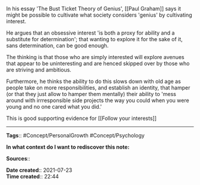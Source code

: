 In his essay 'The Bust Ticket Theory of Genius', [[Paul Graham]] says it might be possible to cultivate what society considers 'genius' by cultivating interest.

He argues that an obsessive interest 'is both a proxy for ability and a substitute for determination'; that wanting to explore it for the sake of it, sans determination, can be good enough.

The thinking is that those who are simply interested will explore avenues that appear to be uninteresting and are henced skipped over by those who are striving and ambitious. 

Furthermore, he thinks the ability to do this slows down with old age as people take on more responsibilities, and establish an identity, that hamper (or that they just allow to hamper them mentally) their ability to 'mess around with irrresponsible side projects the way you could when you were young and no one cared what you did.'

This is good supporting evidence for [[Follow your interests]]


---
**Tags**:: #Concept/PersonalGrowth #Concept/Psychology 

**In what context do I want to rediscover this note:**

**Sources**::


**Date created**:: 2021-07-23  
**Time created**:: 22:44